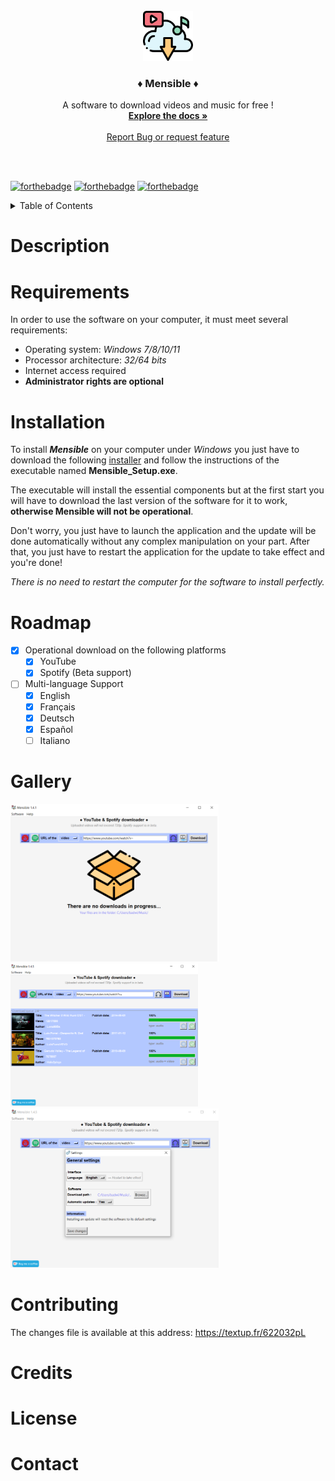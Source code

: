 <!-- PROJECT LOGO -->
<br />
<div align="center">
  <a href="https://github.com/LeonPupier/Mensible">
    <img src="Content/Images/app.png" alt="Logo" width="80" height="80">
  </a>

  <h3 align="center">♦ Mensible ♦</h3>

  <p align="center">
    A software to download videos and music for free !
    <br />
    <a href="https://github.com/LeonPupier/Mensible/wiki"><strong>Explore the docs »</strong></a>
    <br />
    <br />
    <a href="https://github.com/LeonPupier/Mensible/issues">Report Bug or request feature</a>
  </p>
  <br />
  <br />
</div>

<!-- PROJECT SHIELDS -->
[![forthebadge](http://forthebadge.com/images/badges/built-with-love.svg)](https://github.com/LeonPupier/Mensible/)
[![forthebadge](https://forthebadge.com/images/badges/made-with-python.svg)](https://github.com/LeonPupier/Mensible/)
[![forthebadge](https://forthebadge.com/images/badges/mom-made-pizza-rolls.svg)](https://github.com/LeonPupier/Mensible/)

<!-- TABLE OF CONTENTS -->
<details>
  <summary>Table of Contents</summary>
  <ol>
    <li><a href="#description">Description</a></li>
    <li><a href="#requirements">Requirements</a></li>
    <li><a href="#installation">Installation</a></li>
    <li><a href="#roadmap">Roadmap</a></li>
    <li><a href="#gallery">Gallery</a></li>
    <li><a href="#contributing">Contributing</a></li>
    <li><a href="#credits">Credits</a></li>
    <li><a href="#license">License</a></li>
    <li><a href="#contact">Contact</a></li>
  </ol>
</details>

<!-- CONTENTS -->
# Description

# Requirements
In order to use the software on your computer, it must meet several requirements:
- Operating system: *Windows 7/8/10/11*
- Processor architecture: *32/64 bits*
- Internet access required
- **Administrator rights are optional**

# Installation
To install ***Mensible*** on your computer under *Windows* you just have to download the following [installer](https://github.com/LeonPupier/Mensible/releases/latest) 
and follow the instructions of the executable named **Mensible_Setup.exe**.

The executable will install the essential components but at the first start you will have to download the last version of the software for it to work, **otherwise Mensible will not be operational**.

Don't worry, you just have to launch the application and the update will be done automatically without any complex manipulation on your part. After that, you just have to restart the application for the update to take effect and you're done!

*There is no need to restart the computer for the software to install perfectly.*

# Roadmap
- [x] Operational download on the following platforms
  - [x] YouTube
  - [x] Spotify (Beta support)
- [ ] Multi-language Support
    - [x] English
    - [x] Français
    - [x] Deutsch
    - [x] Español
    - [ ] Italiano

# Gallery
<div>
  <img src="Description/1.png" alt="State at the opening" width="333">
  <img src="Description/2.png" alt="Example of a queue" width="300">
  <img src="Description/3.png" alt="Settings window" width="333">
</div>

# Contributing
The changes file is available at this address: https://textup.fr/622032pL

# Credits

# License

# Contact
